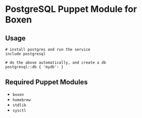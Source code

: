 # PostgreSQL Puppet Module for Boxen

## Usage

```puppet
# install postgres and run the service
include postgresql

# do the above automatically, and create a db
postgresql::db { 'mydb': }
```

## Required Puppet Modules

* `boxen`
* `homebrew`
* `stdlib`
* `sysctl`
